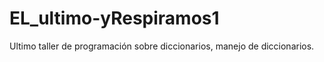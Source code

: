 # EL_ultimo-yRespiramos1
Ultimo taller de programación sobre diccionarios, manejo de diccionarios. 

